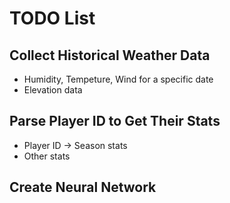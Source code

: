 # TODO List

## Collect Historical Weather Data
- Humidity, Tempeture, Wind for a specific date
- Elevation data

## Parse Player ID to Get Their Stats
- Player ID -> Season stats
- Other stats

## Create Neural Network
